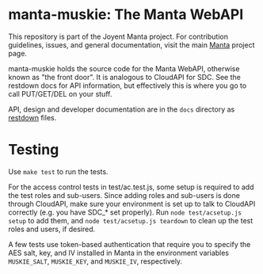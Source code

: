 <!--
    This Source Code Form is subject to the terms of the Mozilla Public
    License, v. 2.0. If a copy of the MPL was not distributed with this
    file, You can obtain one at http://mozilla.org/MPL/2.0/.
-->

<!--
    Copyright (c) 2014, Joyent, Inc.
-->

# manta-muskie: The Manta WebAPI

This repository is part of the Joyent Manta project.  For contribution
guidelines, issues, and general documentation, visit the main
[Manta](http://github.com/joyent/manta) project page.

manta-muskie holds the source code for the Manta WebAPI, otherwise known as
"the front door".  It is analogous to CloudAPI for SDC.  See the restdown
docs for API information, but effectively this is where you go to call
PUT/GET/DEL on your stuff.

API, design and developer documentation are in the `docs` directory as
[restdown](https://github.com/trentm/restdown) files.

# Testing

Use `make test` to run the tests.

For the access control tests in test/ac.test.js, some setup is required to add
the test roles and sub-users. Since adding roles and sub-users is done through
CloudAPI, make sure your environment is set up to talk to CloudAPI correctly
(e.g. you have SDC\_\* set properly). Run `node test/acsetup.js setup` to add
them, and `node test/acsetup.js teardown` to clean up the test roles and users,
if desired.

A few tests use token-based authentication that require you to specify the AES
salt, key, and IV installed in Manta in the environment variables `MUSKIE_SALT`,
`MUSKIE_KEY`, and `MUSKIE_IV`, respectively.
